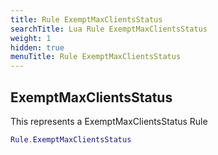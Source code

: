 ```yaml
---
title: Rule ExemptMaxClientsStatus
searchTitle: Lua Rule ExemptMaxClientsStatus
weight: 1
hidden: true
menuTitle: Rule ExemptMaxClientsStatus
---
```

## ExemptMaxClientsStatus

This represents a ExemptMaxClientsStatus Rule
```lua
Rule.ExemptMaxClientsStatus
```